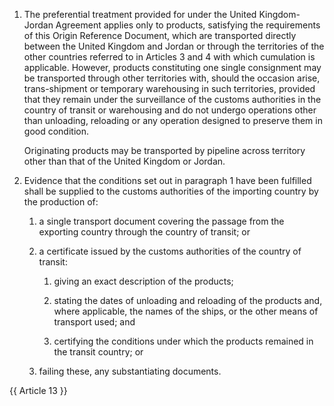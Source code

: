 1. The preferential treatment provided for under the United Kingdom-Jordan Agreement applies only to products, satisfying the requirements of this Origin Reference Document, which are transported directly between the United Kingdom and Jordan or through the territories of the other countries referred to in Articles 3 and 4 with which cumulation is applicable. However, products constituting one single consignment may be transported through other territories with, should the occasion arise, trans-shipment or temporary warehousing in such territories, provided that they remain under the surveillance of the customs authorities in the country of transit or warehousing and do not undergo operations other than unloading, reloading or any operation designed to preserve them in good condition.

    Originating products may be transported by pipeline across territory other than that of the United Kingdom or Jordan.

2. Evidence that the conditions set out in paragraph 1 have been fulfilled shall be supplied to the customs authorities of the importing country by the production of:

    1. a single transport document covering the passage from the exporting country through the country of transit; or

    2. a certificate issued by the customs authorities of the country of transit:

        1. giving an exact description of the products;

        2. stating the dates of unloading and reloading of the products and, where applicable, the names of the ships, or the other means of transport used; and

        3. certifying the conditions under which the products remained in the transit country; or

    3. failing these, any substantiating documents.

{{ Article 13 }}
